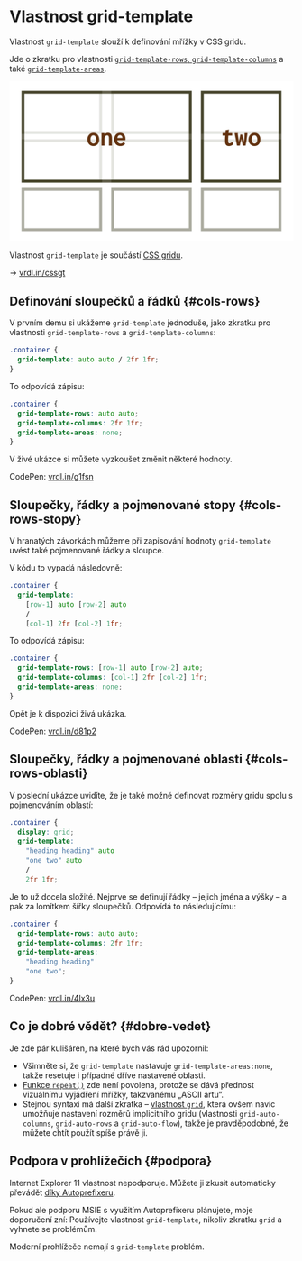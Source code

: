 # Vlastnost grid-template

Vlastnost `grid-template` slouží k definování mřížky v CSS gridu.

<div class="book-index" data-book-index="grid-template"></div>

Jde o zkratku pro vlastnosti [`grid-template-rows`, `grid-template-columns`](css-grid-template-rows-columns.md) a také [`grid-template-areas`](css-grid-template-areas.md).

<div class="connected" markdown="1">

![Vlastnost grid-template-areas](../dist/images/medium/vdlayout/schema-css-grid-template.jpg)

<div class="web-only" markdown="1">

Vlastnost `grid-template` je součástí [CSS gridu](css-grid.md).

</div>

<div class="ebook-only" markdown="1">

→ [vrdl.in/cssgt](https://www.vzhurudolu.cz/prirucka/css-grid-template)

</div>

</div>

## Definování sloupečků a řádků {#cols-rows}

V prvním demu si ukážeme `grid-template` jednoduše, jako zkratku pro vlastnosti `grid-template-rows` a `grid-template-columns`:

```css
.container {
  grid-template: auto auto / 2fr 1fr;
}  
```

To odpovídá zápisu:

```css
.container {
  grid-template-rows: auto auto;
  grid-template-columns: 2fr 1fr;
  grid-template-areas: none;
}
```

V živé ukázce si můžete vyzkoušet změnit některé hodnoty.

CodePen: [vrdl.in/g1fsn](https://codepen.io/machal/pen/YmWxzw?editors=1100)

## Sloupečky, řádky a pojmenované stopy {#cols-rows-stopy}

V hranatých závorkách můžeme při zapisování hodnoty `grid-template` uvést také pojmenované řádky a sloupce.

<!-- AdSnippet -->

V kódu to vypadá následovně:

```css
.container {
  grid-template:
    [row-1] auto [row-2] auto
    / 
    [col-1] 2fr [col-2] 1fr;
```

To odpovídá zápisu:

```css
.container {
  grid-template-rows: [row-1] auto [row-2] auto;
  grid-template-columns: [col-1] 2fr [col-2] 1fr;  
  grid-template-areas: none;
}
```

Opět je k dispozici živá ukázka.

CodePen: [vrdl.in/d81p2](https://codepen.io/machal/pen/dxXzpG?editors=1100)

## Sloupečky, řádky a pojmenované oblasti {#cols-rows-oblasti}

V poslední ukázce uvidíte, že je také možné definovat rozměry gridu spolu s pojmenováním oblastí:

```css
.container {
  display: grid;
  grid-template:
    "heading heading" auto
    "one two" auto
    /
    2fr 1fr;
```

Je to už docela složité. Nejprve se definují řádky – jejich jména a výšky – a pak za lomítkem šířky sloupečků. Odpovídá to následujícímu:

```css
.container {
  grid-template-rows: auto auto;
  grid-template-columns: 2fr 1fr;  
  grid-template-areas:
    "heading heading"
    "one two";
}
```

CodePen: [vrdl.in/4lx3u](https://codepen.io/machal/pen/JgKyxK?editors=1100)

## Co je dobré vědět? {#dobre-vedet}

Je zde pár kulišáren, na které bych vás rád upozornil:

- Všimněte si, že `grid-template` nastavuje `grid-template-areas:none`, takže resetuje i případné dříve nastavené oblasti.
- [Funkce `repeat()`](css-repeat.md) zde není povolena, protože se dává přednost vizuálnímu vyjádření mřížky, takzvanému „ASCII artu“.
- Stejnou syntaxi má další zkratka – [vlastnost `grid`](css-grid-zkratka.md), která ovšem navíc umožňuje nastavení rozměrů implicitního gridu (vlastnosti `grid-auto-columns`, `grid-auto-rows` a `grid-auto-flow`), takže je pravděpodobné, že můžete chtít použít spíše právě ji.

## Podpora v prohlížečích {#podpora}

Internet Explorer 11 vlastnost nepodporuje. Můžete ji zkusit automaticky převádět [díky Autoprefixeru](css-grid-msie.md).

Pokud ale podporu MSIE s využitím Autoprefixeru plánujete, moje doporučení zní: Používejte vlastnost `grid-template`, nikoliv zkratku `grid` a vyhnete se problémům.

Moderní prohlížeče nemají s `grid-template` problém.

<!-- AdSnippet -->
